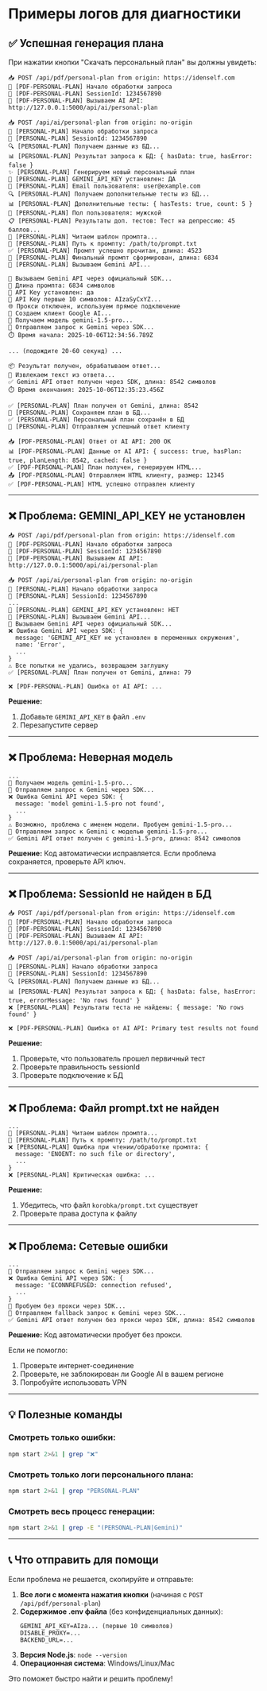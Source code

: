 # Примеры логов для диагностики

## ✅ Успешная генерация плана

При нажатии кнопки "Скачать персональный план" вы должны увидеть:

```
📥 POST /api/pdf/personal-plan from origin: https://idenself.com
🎯 [PDF-PERSONAL-PLAN] Начало обработки запроса
🎯 [PDF-PERSONAL-PLAN] SessionId: 1234567890
🔗 [PDF-PERSONAL-PLAN] Вызываем AI API: http://127.0.0.1:5000/api/ai/personal-plan

📥 POST /api/ai/personal-plan from origin: no-origin
🎯 [PERSONAL-PLAN] Начало обработки запроса
🎯 [PERSONAL-PLAN] SessionId: 1234567890
🔍 [PERSONAL-PLAN] Получаем данные из БД...
📊 [PERSONAL-PLAN] Результат запроса к БД: { hasData: true, hasError: false }
✨ [PERSONAL-PLAN] Генерируем новый персональный план
🔑 [PERSONAL-PLAN] GEMINI_API_KEY установлен: ДА
📧 [PERSONAL-PLAN] Email пользователя: user@example.com
🔍 [PERSONAL-PLAN] Получаем дополнительные тесты из БД...
📊 [PERSONAL-PLAN] Дополнительные тесты: { hasTests: true, count: 5 }
👤 [PERSONAL-PLAN] Пол пользователя: мужской
📋 [PERSONAL-PLAN] Результаты доп. тестов: Тест на депрессию: 45 баллов...
📝 [PERSONAL-PLAN] Читаем шаблон промпта...
📝 [PERSONAL-PLAN] Путь к промпту: /path/to/prompt.txt
✅ [PERSONAL-PLAN] Промпт успешно прочитан, длина: 4523
📝 [PERSONAL-PLAN] Финальный промпт сформирован, длина: 6834
🚀 [PERSONAL-PLAN] Вызываем Gemini API...

🔬 Вызываем Gemini API через официальный SDK...
📝 Длина промпта: 6834 символов
🔑 API Key установлен: да
🔑 API Key первые 10 символов: AIzaSyCxYZ...
🌐 Прокси отключен, используем прямое подключение
🔧 Создаем клиент Google AI...
🤖 Получаем модель gemini-1.5-pro...
🚀 Отправляем запрос к Gemini через SDK...
⏱️ Время начала: 2025-10-06T12:34:56.789Z

... (подождите 20-60 секунд) ...

📦 Результат получен, обрабатываем ответ...
📝 Извлекаем текст из ответа...
✅ Gemini API ответ получен через SDK, длина: 8542 символов
⏱️ Время окончания: 2025-10-06T12:35:23.456Z

✅ [PERSONAL-PLAN] План получен от Gemini, длина: 8542
💾 [PERSONAL-PLAN] Сохраняем план в БД...
✅ [PERSONAL-PLAN] Персональный план сохранён в БД
🎉 [PERSONAL-PLAN] Отправляем успешный ответ клиенту

📥 [PDF-PERSONAL-PLAN] Ответ от AI API: 200 OK
📊 [PDF-PERSONAL-PLAN] Данные от AI API: { success: true, hasPlan: true, planLength: 8542, cached: false }
✅ [PDF-PERSONAL-PLAN] План получен, генерируем HTML...
📤 [PDF-PERSONAL-PLAN] Отправляем HTML клиенту, размер: 12345
✅ [PDF-PERSONAL-PLAN] HTML успешно отправлен клиенту
```

---

## ❌ Проблема: GEMINI_API_KEY не установлен

```
📥 POST /api/pdf/personal-plan from origin: https://idenself.com
🎯 [PDF-PERSONAL-PLAN] Начало обработки запроса
🎯 [PDF-PERSONAL-PLAN] SessionId: 1234567890
🔗 [PDF-PERSONAL-PLAN] Вызываем AI API: http://127.0.0.1:5000/api/ai/personal-plan

📥 POST /api/ai/personal-plan from origin: no-origin
🎯 [PERSONAL-PLAN] Начало обработки запроса
🎯 [PERSONAL-PLAN] SessionId: 1234567890
...
🔑 [PERSONAL-PLAN] GEMINI_API_KEY установлен: НЕТ
🚀 [PERSONAL-PLAN] Вызываем Gemini API...
🔬 Вызываем Gemini API через официальный SDK...
❌ Ошибка Gemini API через SDK: {
  message: 'GEMINI_API_KEY не установлен в переменных окружения',
  name: 'Error',
  ...
}
⚠️ Все попытки не удались, возвращаем заглушку
✅ [PERSONAL-PLAN] План получен от Gemini, длина: 79

❌ [PDF-PERSONAL-PLAN] Ошибка от AI API: ...
```

**Решение:**
1. Добавьте `GEMINI_API_KEY` в файл `.env`
2. Перезапустите сервер

---

## ❌ Проблема: Неверная модель

```
...
🤖 Получаем модель gemini-1.5-pro...
🚀 Отправляем запрос к Gemini через SDK...
❌ Ошибка Gemini API через SDK: {
  message: 'model gemini-1.5-pro not found',
  ...
}
⚠️ Возможно, проблема с именем модели. Пробуем gemini-1.5-pro...
🚀 Отправляем запрос к Gemini с моделью gemini-1.5-pro...
✅ Gemini API ответ получен с gemini-1.5-pro, длина: 8542 символов
```

**Решение:** Код автоматически исправляется. Если проблема сохраняется, проверьте API ключ.

---

## ❌ Проблема: SessionId не найден в БД

```
📥 POST /api/pdf/personal-plan from origin: https://idenself.com
🎯 [PDF-PERSONAL-PLAN] Начало обработки запроса
🎯 [PDF-PERSONAL-PLAN] SessionId: 1234567890
🔗 [PDF-PERSONAL-PLAN] Вызываем AI API: http://127.0.0.1:5000/api/ai/personal-plan

📥 POST /api/ai/personal-plan from origin: no-origin
🎯 [PERSONAL-PLAN] Начало обработки запроса
🎯 [PERSONAL-PLAN] SessionId: 1234567890
🔍 [PERSONAL-PLAN] Получаем данные из БД...
📊 [PERSONAL-PLAN] Результат запроса к БД: { hasData: false, hasError: true, errorMessage: 'No rows found' }
❌ [PERSONAL-PLAN] Результаты теста не найдены: { message: 'No rows found' }

❌ [PDF-PERSONAL-PLAN] Ошибка от AI API: Primary test results not found
```

**Решение:**
1. Проверьте, что пользователь прошел первичный тест
2. Проверьте правильность sessionId
3. Проверьте подключение к БД

---

## ❌ Проблема: Файл prompt.txt не найден

```
...
📝 [PERSONAL-PLAN] Читаем шаблон промпта...
📝 [PERSONAL-PLAN] Путь к промпту: /path/to/prompt.txt
❌ [PERSONAL-PLAN] Ошибка при чтении/обработке промпта: {
  message: 'ENOENT: no such file or directory',
  ...
}
❌ [PERSONAL-PLAN] Критическая ошибка: ...
```

**Решение:**
1. Убедитесь, что файл `korobka/prompt.txt` существует
2. Проверьте права доступа к файлу

---

## ❌ Проблема: Сетевые ошибки

```
...
🚀 Отправляем запрос к Gemini через SDK...
❌ Ошибка Gemini API через SDK: {
  message: 'ECONNREFUSED: connection refused',
  ...
}
🔄 Пробуем без прокси через SDK...
🚀 Отправляем fallback запрос к Gemini через SDK...
✅ Gemini API ответ получен без прокси через SDK, длина: 8542 символов
```

**Решение:** Код автоматически пробует без прокси.

Если не помогло:
1. Проверьте интернет-соединение
2. Проверьте, не заблокирован ли Google AI в вашем регионе
3. Попробуйте использовать VPN

---

## 💡 Полезные команды

### Смотреть только ошибки:
```bash
npm start 2>&1 | grep "❌"
```

### Смотреть только логи персонального плана:
```bash
npm start 2>&1 | grep "PERSONAL-PLAN"
```

### Смотреть весь процесс генерации:
```bash
npm start 2>&1 | grep -E "(PERSONAL-PLAN|Gemini)"
```

---

## 📞 Что отправить для помощи

Если проблема не решается, скопируйте и отправьте:

1. **Все логи с момента нажатия кнопки** (начиная с `POST /api/pdf/personal-plan`)
2. **Содержимое .env файла** (без конфиденциальных данных):
   ```
   GEMINI_API_KEY=AIza... (первые 10 символов)
   DISABLE_PROXY=...
   BACKEND_URL=...
   ```
3. **Версия Node.js**: `node --version`
4. **Операционная система**: Windows/Linux/Mac

Это поможет быстро найти и решить проблему!

